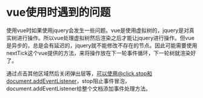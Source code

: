# vue使用时遇到的问题
使用vue时如果使用jquery会发生一些问题。vue是使用虚拟树的，jquery是对真实树进行操作。所以vue处理虚拟树然后渲染之后才能让jquery进行操作。但vue是异步的，总是会有延迟的，jquery就不能修改不存在的节点。因此可能需要使用nextTick这个vue提供的方法，来将操作放在下一轮事件循环，下一轮树就渲染好了。

通过点击其他区域然后关闭弹出层等，可以使用@click.stop和document.addEventListener，stop阻止事件冒泡，document.addEventListener给整个文档添加事件处理方法。
